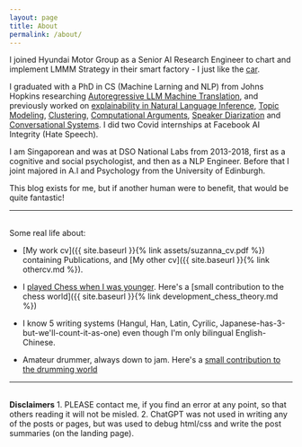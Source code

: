 ```yaml
---
layout: page
title: About
permalink: /about/
---
```

I joined Hyundai Motor Group as a Senior AI Research Engineer to chart and implement LMMM Strategy in their smart factory - I just like the [car](https://insideevs.com/news/674289/hyundai-ioniq-6-car-and-driver-ev-of-the-year/). 

I graduated with a PhD in CS (Machine Larning and NLP) from Johns Hopkins researching [Autoregressive LLM Machine Translation](https://arxiv.org/pdf/2305.03573.pdf), and previously worked on [explainability in Natural Language Inference](https://arxiv.org/pdf/2205.12469.pdf), [Topic Modeling](https://aclanthology.org/2021.eacl-main.209.pdf), [Clustering](https://arxiv.org/pdf/2108.05525.pdf), [Computational Arguments](https://aclanthology.org/2022.emnlp-main.818.pdf), [Speaker Diarization](https://arxiv.org/pdf/2008.13213.pdf) and [Conversational Systems](https://dl.acm.org/doi/abs/10.1145/3132847.3133185). I did two Covid internships at Facebook AI Integrity (Hate Speech). 

I am Singaporean and was at DSO National Labs from 2013-2018, first as a cognitive and social psychologist, and then as a NLP Engineer. Before that I joint majored in A.I and Psychology from the University of Edinburgh.

This blog exists for me, but if another human were to benefit, that would be quite
fantastic! 

--- 

<br>
Some real life about:

* [My work cv]({{ site.baseurl }}{% link assets/suzanna_cv.pdf %}) containing Publications, and [My other cv]({{ site.baseurl }}{% link othercv.md %}). 

* I [played Chess when I was younger](https://en.wikipedia.org/wiki/Singaporean_Chess_Championship). Here's a [small contribution to the chess world]({{ site.baseurl }}{% link development_chess_theory.md %})

* I know 5 writing systems (Hangul, Han, Latin, Cyrilic, Japanese-has-3-but-we'll-count-it-as-one) even though I'm only bilingual English-Chinese.

* Amateur drummer, always down to jam. Here's a [small contribution to the drumming
  world](https://twitter.com/suzyahyah/status/1344525618004676609)

---
<br>
<b>Disclaimers</b>
1. PLEASE contact me, if you find an error at any point, so that others reading it will not be misled.
2. ChatGPT was not used in writing any of the posts or pages, but was used to debug html/css and
   write the post summaries (on the landing page).
